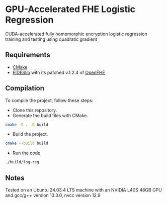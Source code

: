 # GPU-Accelerated FHE Logistic Regression
CUDA-accelerated fully homomorphic encryption logistic regression training and testing using quadratic gradient

## Requirements
-  [CMake](https://cmake.org/)
-  [FIDESlib](https://github.com/CAPS-UMU/FIDESlib/) with its patched v.1.2.4 of [OpenFHE](https://github.com/openfheorg/openfhe-development)

## Compilation
To compile the project, follow these steps:

  - Clone this repository.
  - Generate the build files with CMake.
  ```bash
  cmake -S . -B build
  ```
  - Build the project.
  ```bash
  cmake --build build
  ```
  - Run the code.
  ```bash
  ./build/log-reg
  ```

## Notes

Tested on an Ubuntu 24.03.4 LTS machine with an NVIDIA L40S 48GB GPU and gcc/g++ version 13.3.0, nvcc version 12.9

